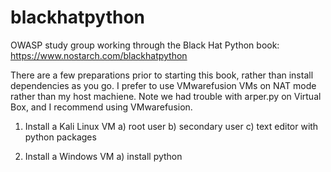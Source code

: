 # blackhatpython
OWASP study group working through the Black Hat Python book: https://www.nostarch.com/blackhatpython

There are a few preparations prior to starting this book, rather than install dependencies as you go. 
I prefer to use VMwarefusion VMs on NAT mode rather than my host machiene.
Note we had trouble with arper.py on Virtual Box, and I recommend using VMwarefusion. 

1. Install a Kali Linux VM
  a) root user
  b) secondary user
  c) text editor with python packages
  
2. Install a Windows VM
  a) install python 
